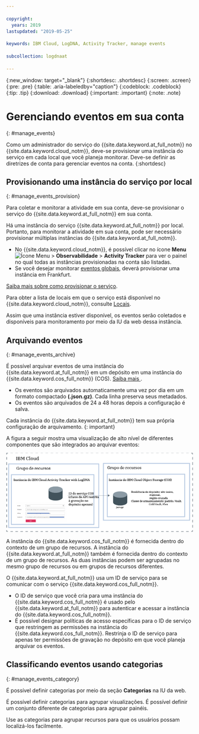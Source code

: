 ```yaml
---

copyright:
  years: 2019
lastupdated: "2019-05-25"

keywords: IBM Cloud, LogDNA, Activity Tracker, manage events

subcollection: logdnaat

---
```


{:new_window: target="_blank"}
{:shortdesc: .shortdesc}
{:screen: .screen}
{:pre: .pre}
{:table: .aria-labeledby="caption"}
{:codeblock: .codeblock}
{:tip: .tip}
{:download: .download}
{:important: .important}
{:note: .note}


# Gerenciando eventos em sua conta
{: #manage_events}

Como um administrador do serviço do {{site.data.keyword.at_full_notm}} no {{site.data.keyword.cloud_notm}}, deve-se provisionar uma instância do serviço em cada local que você planeja monitorar. Deve-se definir as diretrizes de conta para gerenciar eventos na conta.
{:shortdesc}


## Provisionando uma instância do serviço por local
{: #manage_events_provision}

Para coletar e monitorar a atividade em sua conta, deve-se provisionar o serviço do {{site.data.keyword.at_full_notm}} em sua conta. 

Há uma instância do serviço {{site.data.keyword.at_full_notm}} por local. Portanto, para monitorar a atividade em sua conta, pode ser necessário provisionar múltiplas instâncias do {{site.data.keyword.at_full_notm}}. 

* No {{site.data.keyword.cloud_notm}}, é possível clicar no ícone **Menu** ![Ícone Menu](../icons/icon_hamburger.svg) > **Observabilidade** > **Activity Tracker** para ver o painel no qual todas as instâncias provisionadas na conta são listadas. 
* Se você desejar monitorar [eventos globais](/docs/services/Activity-Tracker-with-LogDNA?topic=logdnaat-monitor_events#mon_def_global), deverá provisionar uma instância em Frankfurt. 


[Saiba mais sobre como provisionar o serviço](/docs/services/Activity-Tracker-with-LogDNA?topic=logdnaat-provision).

Para obter a lista de locais em que o serviço está disponível no {{site.data.keyword.cloud_notm}}, consulte [Locais](/docs/services/Activity-Tracker-with-LogDNA?topic=logdnaat-regions).

Assim que uma instância estiver disponível, os eventos serão coletados e disponíveis para monitoramento por meio da IU da web dessa instância.



## Arquivando eventos
{: #manage_events_archive}

É possível arquivar eventos de uma instância do {{site.data.keyword.at_full_notm}} em um depósito em uma instância do {{site.data.keyword.cos_full_notm}} (COS). [ Saiba mais ](/docs/services/Activity-Tracker-with-LogDNA?topic=logdnaat-archiving).

* Os eventos são arquivados automaticamente uma vez por dia em um formato compactado **(.json.gz)**. Cada linha preserva seus metadados.
* Os eventos são arquivados de 24 a 48 horas depois a configuração é salva. 

Cada instância do {{site.data.keyword.at_full_notm}} tem sua própria configuração de arquivamento.
{: important}

A figura a seguir mostra uma visualização de alto nível de diferentes componentes que são integrados ao arquivar eventos:

![Eventos de arquivamento de visualização de alto nível](images/archive.png "Eventos de arquivamento de visualização de alto nível")

A instância do {{site.data.keyword.cos_full_notm}} é fornecida dentro do contexto de um grupo de recursos. A instância do {{site.data.keyword.at_full_notm}} também é fornecida dentro do contexto de um grupo de recursos. As duas instâncias podem ser agrupadas no mesmo grupo de recursos ou em grupos de recursos diferentes. 

O {{site.data.keyword.at_full_notm}} usa um ID de serviço para se comunicar com o serviço {{site.data.keyword.cos_full_notm}}.
* O ID de serviço que você cria para uma instância do {{site.data.keyword.cos_full_notm}} é usado pelo {{site.data.keyword.at_full_notm}} para autenticar e acessar a instância do {{site.data.keyword.cos_full_notm}}. 
* É possível designar políticas de acesso específicas para o ID de serviço que restringem as permissões na instância do {{site.data.keyword.cos_full_notm}}. Restrinja o ID de serviço para apenas ter permissões de gravação no depósito em que você planeja arquivar os eventos.


## Classificando eventos usando categorias
{: #manage_events_category}

É possível definir categorias por meio da seção **Categorias** na IU da web. 

É possível definir categorias para agrupar visualizações. É possível definir um conjunto diferente de categorias para agrupar painéis.

Use as categorias para agrupar recursos para que os usuários possam localizá-los facilmente. 









